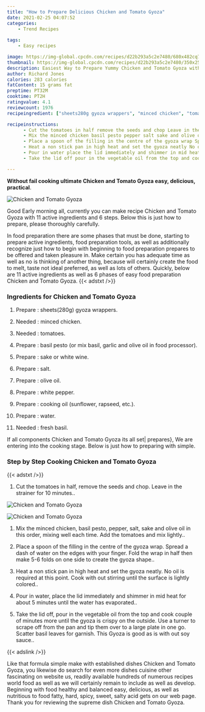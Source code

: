 ```yaml
---
title: "How to Prepare Delicious Chicken and Tomato Gyoza"
date: 2021-02-25 04:07:52
categories:
    - Trend Recipes
    
tags:
    - Easy recipes

image: https://img-global.cpcdn.com/recipes/d22b293a5c2e7480/680x482cq70/chicken-and-tomato-gyoza-recipe-main-photo.jpg
thumbnail: https://img-global.cpcdn.com/recipes/d22b293a5c2e7480/350x250cq70/chicken-and-tomato-gyoza-recipe-main-photo.jpg
description: Easiest Way to Prepare Yummy Chicken and Tomato Gyoza with 11 ingredients and 6 stages of easy cooking.
author: Richard Jones
calories: 283 calories
fatContent: 15 grams fat
preptime: PT32M
cooktime: PT2H
ratingvalue: 4.1
reviewcount: 1976
recipeingredient: ["sheets280g gyoza wrappers", "minced chicken", "tomatoes", "basil pesto or mix basil garlic and olive oil in food processor", "sake or white wine", "salt", "olive oil", "white pepper", "cooking oil sunflower rapseed etc", "water", "fresh basil"]

recipeinstructions: 
      - Cut the tomatoes in half remove the seeds and chop Leave in the strainer for 10 minutes 
      - Mix the minced chicken basil pesto pepper salt sake and olive oil in this order mixing well each time Add the tomatoes and mix lightly 
      - Place a spoon of the filling in the centre of the gyoza wrap Spread a dash of water on the edges with your finger Fold the wrap in half then make 56 folds on one side to create the gyoza shape 
      - Heat a non stick pan in high heat and set the gyoza neatly No oil is required at this point Cook with out stirring until the surface is lightly colored 
      - Pour in water place the lid immediately and shimmer in mid heat for about 5 minutes until the water has evaporated 
      - Take the lid off pour in the vegetable oil from the top and cook couple of minutes more until the gyoza is crispy on the outside Use a turner to scrape off from the pan and tip them over to a large plate in one go Scatter basil leaves for garnish This Gyoza is good as is with out soy sauce

---
```




**Without fail cooking ultimate Chicken and Tomato Gyoza easy, delicious, practical**. 


![Chicken and Tomato Gyoza](https://img-global.cpcdn.com/recipes/d22b293a5c2e7480/680x482cq70/chicken-and-tomato-gyoza-recipe-main-photo.jpg "Chicken and Tomato Gyoza")




Good Early morning all, currently you can make recipe Chicken and Tomato Gyoza with 11 active ingredients and 6 steps. Below this is just how to prepare, please thoroughly carefully.

In food preparation there are some phases that must be done, starting to prepare active ingredients, food preparation tools, as well as additionally recognize just how to begin with beginning to food preparation prepares to be offered and taken pleasure in. Make certain you has adequate time as well as no is thinking of another thing, because will certainly create the food to melt, taste not ideal preferred, as well as lots of others. Quickly, below are 11 active ingredients as well as 6 phases of easy food preparation Chicken and Tomato Gyoza.
{{< adstxt />}}

### Ingredients for Chicken and Tomato Gyoza


1. Prepare  : sheets(280g) gyoza wrappers.

1. Needed  : minced chicken.

1. Needed  : tomatoes.

1. Prepare  : basil pesto (or mix basil, garlic and olive oil in food processor).

1. Prepare  : sake or white wine.

1. Prepare  : salt.

1. Prepare  : olive oil.

1. Prepare  : white pepper.

1. Prepare  : cooking oil (sunflower, rapseed, etc.).

1. Prepare  : water.

1. Needed  : fresh basil.



If all components Chicken and Tomato Gyoza its all set| prepares}, We are entering into the cooking stage. Below is just how to preparing with simple.

### Step by Step Cooking Chicken and Tomato Gyoza

{{< adstxt />}}


1. Cut the tomatoes in half, remove the seeds and chop. Leave in the strainer for 10 minutes..



![Chicken and Tomato Gyoza](https://img-global.cpcdn.com/steps/a79f70e968d35a82/160x128cq70/chicken-and-tomato-gyoza-recipe-step-1-photo.jpg" "Chicken and Tomato Gyoza")

![Chicken and Tomato Gyoza](https://img-global.cpcdn.com/steps/c89005964f1ff91b/160x128cq70/chicken-and-tomato-gyoza-recipe-step-1-photo.jpg" "Chicken and Tomato Gyoza")



1. Mix the minced chicken, basil pesto, pepper, salt, sake and olive oil in this order, mixing well each time. Add the tomatoes and mix lightly..



1. Place a spoon of the filling in the centre of the gyoza wrap. Spread a dash of water on the edges with your finger. Fold the wrap in half then make 5-6 folds on one side to create the gyoza shape..



1. Heat a non stick pan in high heat and set the gyoza neatly. No oil is required at this point. Cook with out stirring until the surface is lightly colored..



1. Pour in water, place the lid immediately and shimmer in mid heat for about 5 minutes until the water has evaporated..



1. Take the lid off, pour in the vegetable oil from the top and cook couple of minutes more until the gyoza is crispy on the outside. Use a turner to scrape off from the pan and tip them over to a large plate in one go. Scatter basil leaves for garnish. This Gyoza is good as is with out soy sauce..





{{< adslink />}}

Like that formula simple make with established dishes Chicken and Tomato Gyoza, you likewise do search for even more dishes cuisine other fascinating on website us, readily available hundreds of numerous recipes world food as well as we will certainly remain to include as well as develop. Beginning with food healthy and balanced easy, delicious, as well as nutritious to food fatty, hard, spicy, sweet, salty acid gets on our web page. Thank you for reviewing the supreme dish Chicken and Tomato Gyoza.
